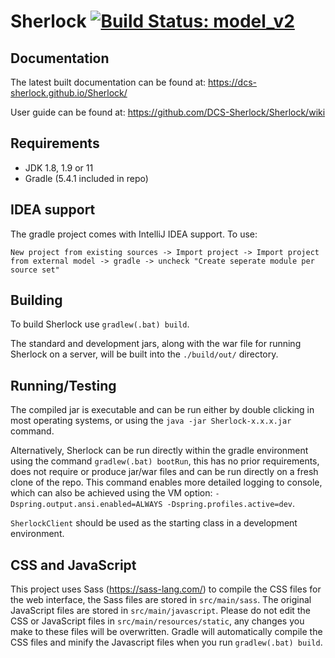 # Sherlock  [![Build Status: model_v2](https://travis-ci.org/DCS-Sherlock/Sherlock.svg?branch=model_v2)](https://travis-ci.org/DCS-Sherlock/Sherlock?branch=model_v2)

<!----- Branch: --->

<!----- Version: --->

## Documentation
The latest built documentation can be found at: https://dcs-sherlock.github.io/Sherlock/

User guide can be found at: https://github.com/DCS-Sherlock/Sherlock/wiki

## Requirements
  - JDK 1.8, 1.9 or 11
  - Gradle (5.4.1 included in repo)


## IDEA support
The gradle project comes with IntelliJ IDEA support. To use: 

```New project from existing sources -> Import project -> Import project from external model -> gradle -> uncheck "Create seperate module per source set"```


## Building
To build Sherlock use `gradlew(.bat) build`.

The standard and development jars, along with the war file for running Sherlock on a server, will be built into the `./build/out/` directory.

## Running/Testing
The compiled jar is executable and can be run either by double clicking in most operating systems, or using the `java -jar Sherlock-x.x.x.jar` command.

Alternatively, Sherlock can be run directly within the gradle environment using the command `gradlew(.bat) bootRun`, this has no prior requirements, does not require or produce jar/war files and can be run directly on a fresh clone of the repo. This command enables more detailed logging to console, which can also be achieved using the VM option: `-Dspring.output.ansi.enabled=ALWAYS -Dspring.profiles.active=dev`.

`SherlockClient` should be used as the starting class in a development environment.

## CSS and JavaScript
This project uses Sass (https://sass-lang.com/) to compile the CSS files for the web interface, the Sass files are stored in `src/main/sass`. The original JavaScript files are stored in `src/main/javascript`. Please do not edit the CSS or JavaScript files in `src/main/resources/static`, any changes you make to these files will be overwritten. Gradle will automatically compile the CSS files and minify the Javascript files when you run `gradlew(.bat) build`.
